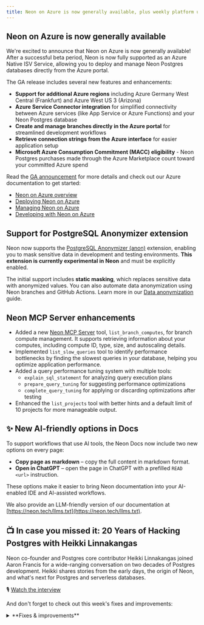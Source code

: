 ```yaml
---
title: Neon on Azure is now generally available, plus weekly platform updates
---
```


## Neon on Azure is now generally available

We're excited to announce that Neon on Azure is now generally available! After a successful beta period, Neon is now fully supported as an Azure Native ISV Service, allowing you to deploy and manage Neon Postgres databases directly from the Azure portal.

The GA release includes several new features and enhancements:

- **Support for additional Azure regions** including Azure Germany West Central (Frankfurt) and Azure West US 3 (Arizona)
- **Azure Service Connector integration** for simplified connectivity between Azure services (like App Service or Azure Functions) and your Neon Postgres database
- **Create and manage branches directly in the Azure portal** for streamlined development workflows
- **Retrieve connection strings from the Azure interface** for easier application setup
- **Microsoft Azure Consumption Commitment (MACC) eligibility** - Neon Postgres purchases made through the Azure Marketplace count toward your committed Azure spend

Read the [GA announcement](https://neon.tech/blog/azure-native-integration-ga) for more details and check out our Azure documentation to get started:

- [Neon on Azure overview](https://neon.tech/docs/manage/azure)
- [Deploying Neon on Azure](https://neon.tech/docs/azure/azure-deploy)
- [Managing Neon on Azure](https://neon.tech/docs/azure/azure-manage)
- [Developing with Neon on Azure](https://neon.tech/docs/azure/azure-develop)

## Support for PostgreSQL Anonymizer extension

Neon now supports the [PostgreSQL Anonymizer (anon)](/docs/extensions/postgresql-anonymizer) extension, enabling you to mask sensitive data in development and testing environments. **This extension is currently experimental in Neon** and must be explicitly enabled.

The initial support includes **static masking**, which replaces sensitive data with anonymized values. You can also automate data anonymization using Neon branches and GitHub Actions. Learn more in our [Data anonymization](/docs/workflows/data-anonymization) guide.

## Neon MCP Server enhancements

- Added a new [Neon MCP Server](https://github.com/neondatabase-labs/mcp-server-neon) tool, `list_branch_computes`,  for branch compute management. It supports retrieving information about your computes, including compute ID, type, size, and autoscaling details.
- Implemented `list_slow_queries` tool to identify performance bottlenecks by finding the slowest queries in your database, helping you optimize application performance.
- Added a query performance tuning system with multiple tools:
  - `explain_sql_statement` for analyzing query execution plans
  - `prepare_query_tuning` for suggesting performance optimizations
  - `complete_query_tuning` for applying or discarding optimizations after testing
- Enhanced the `list_projects` tool with better hints and a default limit of 10 projects for more manageable output.

## ✨ New AI-friendly options in Docs

To support workflows that use AI tools, the Neon Docs now include two new options on every page:

- **Copy page as markdown** – copy the full content in markdown format.
- **Open in ChatGPT** – open the page in ChatGPT with a prefilled `READ <url>` instruction.

These options make it easier to bring Neon documentation into your AI-enabled IDE and AI-assisted workflows.

We also provide an LLM-friendly version of our documentation at [https://neon.tech/llms.txt](https://neon.tech/llms.txt).

## 📺 In case you missed it: 20 Years of Hacking Postgres with Heikki Linnakangas

Neon co-founder and Postgres core contributor Heikki Linnakangas joined Aaron Francis for a wide-ranging conversation on two decades of Postgres development. Heikki shares stories from the early days, the origin of Neon, and what's next for Postgres and serverless databases.

🎙 [Watch the interview](https://www.youtube.com/watch?v=_SESrrvyuko)

And don't forget to check out this week's fixes and improvements:

<details>

<summary>**Fixes & improvements**</summary>

- **Neon Console**

  - Fixed an issue that permitted trailing spaces in Neon Organization names, and improved organization naming to default to the account email address if the user account first name is not defined.
  - Improved **Parent branch** badges on child branch pages to better support long branch names. Long names now truncate with an ellipsis and display in full on hover. Previously, long names could overflow the badge area.
  - Removed a duplicate **Monitoring** entry from the Neon Console sidebar. **Monitoring** now appears only under the **Branch** section.
  - Enhanced the Autoscaling slider in compute settings to provide a better user experience when configuring autoscaling ranges. The slider now intelligently adjusts to ensure valid min/max values are always enforced.
  - Redesigned the project settings page to provide a more streamlined experience. All settings are now consolidated on a single page with easy navigation between sections, replacing the previous multi-tab interface.
  - Fixed an issue where organization users were incorrectly shown Early Access program options in their account settings.

- **Neon API**

  - Fixed an issue in the [Create project](https://api-docs.neon.tech/reference/createproject) API where specifying [shared preloaded libraries](/docs/extensions/pg-extensions#extensions-with-preloaded-libraries) for Postgres extensions did not apply the requested settings. Projects were created successfully, but the configuration was ignored.

- **Backup & Restore** (available in [Early Access](https://console.neon.tech/app/settings#early-access))

  - Enhanced snapshot functionality on the **Backup & Restore** page in the Neon Console to support archived branches.Previously, creating a snapshot of an archived branch would fail. Now, the branch is automatically unarchived before the snapshot is created.
  - Fixed an issue that caused restore operations from the same snapshot to fail due to duplicate branch names. Previously, attempting to restore multiple times triggered a `Request failed: branch with that name already exists` error.

</details>
